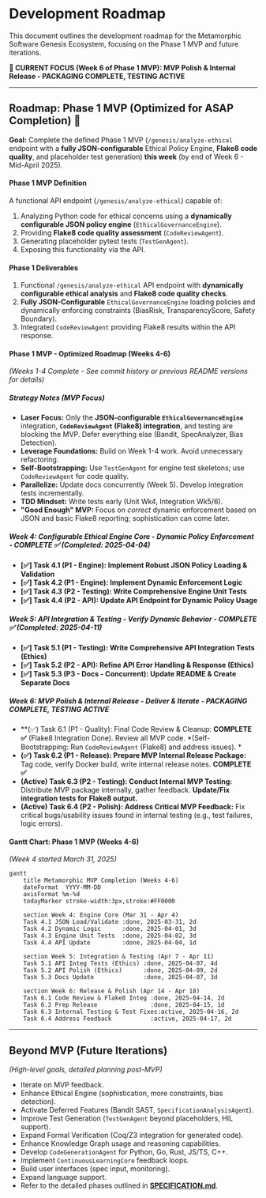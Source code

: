 # Development Roadmap

This document outlines the development roadmap for the Metamorphic Software Genesis Ecosystem, focusing on the Phase 1 MVP and future iterations.

**🎯 CURRENT FOCUS (Week 6 of Phase 1 MVP): MVP Polish & Internal Release - PACKAGING COMPLETE, TESTING ACTIVE**

---

## Roadmap: Phase 1 MVP (Optimized for ASAP Completion) <a name="roadmap-phase-1-mvp-optimized-for-asap-completion"></a> 🚧

**Goal:** Complete the defined Phase 1 MVP (`/genesis/analyze-ethical` endpoint with a **fully JSON-configurable** Ethical Policy Engine, **Flake8 code quality**, and placeholder test generation) **this week** (by end of Week 6 - Mid-April 2025).

#### Phase 1 MVP Definition <a name="phase-1-mvp-definition"></a>

A functional API endpoint (`/genesis/analyze-ethical`) capable of:
1.  Analyzing Python code for ethical concerns using a **dynamically configurable JSON policy engine** (`EthicalGovernanceEngine`).
2.  Providing **Flake8 code quality assessment** (`CodeReviewAgent`).
3.  Generating placeholder pytest tests (`TestGenAgent`).
4.  Exposing this functionality via the API.

#### Phase 1 Deliverables <a name="phase-1-deliverables"></a>

1.  Functional `/genesis/analyze-ethical` API endpoint with **dynamically configurable ethical analysis** and **Flake8 code quality checks**.
2.  **Fully JSON-Configurable** `EthicalGovernanceEngine` loading policies and dynamically enforcing constraints (BiasRisk, TransparencyScore, Safety Boundary).
3.  Integrated `CodeReviewAgent` providing Flake8 results within the API response.

#### Phase 1 MVP - Optimized Roadmap (Weeks 4-6) <a name="phase-1-mvp---optimized-roadmap-weeks-4-6"></a>

*(Weeks 1-4 Complete - See commit history or previous README versions for details)*

##### Strategy Notes (MVP Focus) <a name="strategy-notes-mvp-focus"></a>
*   **Laser Focus:** Only the **JSON-configurable `EthicalGovernanceEngine`** integration, **`CodeReviewAgent` (Flake8) integration**, and testing are blocking the MVP. Defer everything else (Bandit, SpecAnalyzer, Bias Detection).
*   **Leverage Foundations:** Build on Week 1-4 work. Avoid unnecessary refactoring.
*   **Self-Bootstrapping:** Use `TestGenAgent` for engine test skeletons; use `CodeReviewAgent` for code quality.
*   **Parallelize:** Update docs concurrently (Week 5). Develop integration tests incrementally.
*   **TDD Mindset:** Write tests early (Unit Wk4, Integration Wk5/6).
*   **"Good Enough" MVP:** Focus on *correct* dynamic enforcement based on JSON and basic Flake8 reporting; sophistication can come later.

##### Week 4: Configurable Ethical Engine Core - *Dynamic Policy Enforcement* <a name="week-4-configurable-ethical-engine-core---dynamic-policy-enforcement"></a> - **COMPLETE ✅** (Completed: 2025-04-04)
*   **[✅] Task 4.1 (P1 - Engine): Implement Robust JSON Policy Loading & Validation**
*   **[✅] Task 4.2 (P1 - Engine): Implement Dynamic Enforcement Logic**
*   **[✅] Task 4.3 (P2 - Testing): Write Comprehensive Engine Unit Tests**
*   **[✅] Task 4.4 (P2 - API): Update API Endpoint for Dynamic Policy Usage**

##### Week 5: API Integration & Testing - *Verify Dynamic Behavior* <a name="week-5-api-integration--testing---verify-dynamic-behavior"></a> - **COMPLETE ✅** (Completed: 2025-04-11)
*   **[✅] Task 5.1 (P1 - Testing): Write Comprehensive API Integration Tests (Ethics)**
*   **[✅] Task 5.2 (P2 - API): Refine API Error Handling & Response (Ethics)**
*   **[✅] Task 5.3 (P3 - Docs - Concurrent): Update README & Create Separate Docs**

##### Week 6: MVP Polish & Internal Release - *Deliver & Iterate* <a name="week-6-mvp-polish--internal-release---deliver--iterate"></a> - **PACKAGING COMPLETE, TESTING ACTIVE**
*   **(✅) Task 6.1 (P1 - Quality): Final Code Review & Cleanup: **COMPLETE ✅**  (Flake8 Integration Done). Review all MVP code. *(Self-Bootstrapping: Run `CodeReviewAgent` (Flake8) and address issues). *
*   **(✅) Task 6.2 (P1 - Release): Prepare MVP Internal Release Package:** Tag code, verify Docker build, write internal release notes. **COMPLETE ✅**
*   **(Active) Task 6.3 (P2 - Testing): Conduct Internal MVP Testing:** Distribute MVP package internally, gather feedback. **Update/Fix integration tests for Flake8 output.**
*   **(Active) Task 6.4 (P2 - Polish): Address Critical MVP Feedback:** Fix critical bugs/usability issues found in internal testing (e.g., test failures, logic errors).

#### Gantt Chart: Phase 1 MVP (Weeks 4-6) <a name="gantt-chart-phase-1-mvp-weeks-4-6"></a>
*(Week 4 started March 31, 2025)*
```mermaid
gantt
    title Metamorphic MVP Completion (Weeks 4-6)
    dateFormat  YYYY-MM-DD
    axisFormat %m-%d
    todayMarker stroke-width:3px,stroke:#FF0000

    section Week 4: Engine Core (Mar 31 - Apr 4)
    Task 4.1 JSON Load/Validate :done, 2025-03-31, 2d
    Task 4.2 Dynamic Logic      :done, 2025-04-01, 3d
    Task 4.3 Engine Unit Tests  :done, 2025-04-02, 3d
    Task 4.4 API Update         :done, 2025-04-04, 1d

    section Week 5: Integration & Testing (Apr 7 - Apr 11)
    Task 5.1 API Integ Tests (Ethics) :done, 2025-04-07, 4d
    Task 5.2 API Polish (Ethics)      :done, 2025-04-09, 2d
    Task 5.3 Docs Update              :done, 2025-04-07, 3d

    section Week 6: Release & Polish (Apr 14 - Apr 18)
    Task 6.1 Code Review & Flake8 Integ :done, 2025-04-14, 2d
    Task 6.2 Prep Release               :done, 2025-04-15, 1d
    Task 6.3 Internal Testing & Test Fixes:active, 2025-04-16, 2d
    Task 6.4 Address Feedback           :active, 2025-04-17, 2d
```

---

## Beyond MVP (Future Iterations) <a name="beyond-mvp-future-iterations"></a>

*(High-level goals, detailed planning post-MVP)*

*   Iterate on MVP feedback.
*   Enhance Ethical Engine (sophistication, more constraints, bias detection).
*   Activate Deferred Features (Bandit SAST, `SpecificationAnalysisAgent`).
*   Improve Test Generation (`TestGenAgent` beyond placeholders, HIL support).
*   Expand Formal Verification (Coq/Z3 integration for generated code).
*   Enhance Knowledge Graph usage and reasoning capabilities.
*   Develop `CodeGenerationAgent` for Python, Go, Rust, JS/TS, C++.
*   Implement `ContinuousLearningCore` feedback loops.
*   Build user interfaces (spec input, monitoring).
*   Expand language support.
*   Refer to the detailed phases outlined in [**SPECIFICATION.md**](SPECIFICATION.md).
